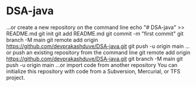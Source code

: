 # DSA-java

…or create a new repository on the command line
echo "# DSA-java" >> README.md
git init
git add README.md
git commit -m "first commit"
git branch -M main
git remote add origin https://github.com/devprakashduve/DSA-java.git
git push -u origin main
…or push an existing repository from the command line
git remote add origin https://github.com/devprakashduve/DSA-java.git
git branch -M main
git push -u origin main
…or import code from another repository
You can initialize this repository with code from a Subversion, Mercurial, or TFS project.
